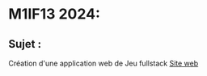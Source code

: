 # M1IF13 2024:
## Sujet :

Création d'une application web de Jeu fullstack [Site web](https://forge.univ-lyon1.fr/m1if13/m1if13-2025)